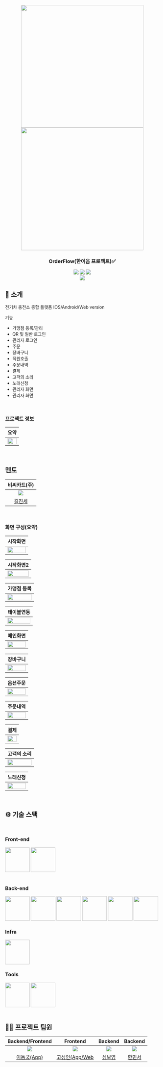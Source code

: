 <div align="center">

<!-- logo -->
<img src="https://user-images.githubusercontent.com/80824750/208554611-f8277015-12e8-48d2-b2cc-d09d67f03c02.png" width="400"/>
<img src="https://user-images.githubusercontent.com/80824750/208554558-490845c9-959a-4823-9003-350ec4d221bf.png" width="400"/>

### OrderFlow(한이음 프로젝트)✅

[<img src="https://img.shields.io/badge/-readme.md-important?style=flat&logo=google-chrome&logoColor=white" />]() [<img src="https://img.shields.io/badge/-tech blog-blue?style=flat&logo=google-chrome&logoColor=white" />]() [<img src="https://img.shields.io/badge/release-v0.0.0-yellow?style=flat&logo=google-chrome&logoColor=white" />]() 
<br/> [<img src="https://img.shields.io/badge/프로젝트 기간-2024.03.01~2024.10.01-green?style=flat&logo=&logoColor=white" />]()

</div> 

## 📝 소개
전기차 충전소 종합 플랫폼 IOS/Android/Web version

기능
- 가맹점 등록/관리
- QR 및 일반 로그인
- 관리자 로그인
- 주문
- 장바구니
- 직원호출
- 주문내역
- 결제
- 고객의 소리
- 노래신청
- 관리자 화면
- 관리자 화면

<br />

### 프로젝트 정보
|요약|
|:---:|
|<img src="https://github.com/24HF063orderflow/Image/blob/main/Main/%EC%9A%94%EC%95%BD%EB%B3%B8.png?raw=true" width="100%"/>|

<br />

## 멘토
|비씨카드(주)|
|:---:|
| ![](https://media.licdn.com/dms/image/v2/C5103AQEar9vcMFyBBg/profile-displayphoto-shrink_200_200/profile-displayphoto-shrink_200_200/0/1516841143489?e=1746057600&v=beta&t=_hO1AASwbQtMw8c0ShhGrJz5yZGE9s14ciGxlqeAVRs)|
|[길진세](https://www.linkedin.com/in/kiljinse/?originalSubdomain=kr)

<br />


### 화면 구성(요약)
|시작화면|
|:---:|
|<img src="https://github.com/24HF063orderflow/Image/blob/main/Main/%EC%8B%9C%EC%9E%91%ED%99%94%EB%A9%B4.png?raw=true" width="100%"/>|

|시작화면2|
|:---:|
|<img src="https://github.com/24HF063orderflow/Image/blob/main/Main/%EC%8B%9C%EC%9E%91%ED%99%94%EB%A9%B4(2).png?raw=true" width="100%"/>|

|가맹점 등록|
|:---:|
|<img src="https://github.com/24HF063orderflow/Image/blob/main/Main/%ED%9A%8C%EC%9B%90%EA%B0%80%EC%9E%85.jpg?raw=true" width="100%"/>|

|테이블연동|
|:---:|
|<img src="https://github.com/24HF063orderflow/Image/blob/main/Main/%ED%85%8C%EC%9D%B4%EB%B8%94%EC%97%B0%EB%8F%992.png?raw=true" width="100%"/>|

|메인화면|
|:---:|
|<img src="https://github.com/24HF063orderflow/Image/blob/main/Main/%EB%A9%94%EC%9D%B8%ED%99%94%EB%A9%B4.png?raw=true" width="100%"/>|

|장바구니|
|:---:|
|<img src="https://github.com/24HF063orderflow/Image/blob/main/Main/%EC%9E%A5%EB%B0%94%EA%B5%AC%EB%8B%88.png?raw=true" width="100%"/>|

|옵션주문|
|:---:|
|<img src="https://github.com/24HF063orderflow/Image/blob/main/Main/%EC%98%B5%EC%85%98%EC%A3%BC%EB%AC%B8.png?raw=true" width="100%"/>|

|주문내역|
|:---:|
|<img src="https://github.com/24HF063orderflow/Image/blob/main/Main/%EC%A3%BC%EB%AC%B8.png?raw=true" width="100%"/>|

|결제|
|:---:|
|<img src="https://github.com/24HF063orderflow/Image/blob/main/Main/%EC%84%A0%EB%B6%88%EA%B2%B0%EC%A0%9C.png?raw=true" width="100%"/>|

|고객의 소리|
|:---:|
|<img src="https://github.com/24HF063orderflow/Image/blob/main/Main/%EA%B3%A0%EA%B0%9D%EC%9D%98%EC%86%8C%EB%A6%AC.png?raw=true" width="100%"/>|

|노래신청|
|:---:|
|<img src="https://github.com/24HF063orderflow/Image/blob/main/Main/%EB%85%B8%EB%9E%98%EC%8B%A0%EC%B2%AD.png?raw=true" width="100%"/>|

<br />

## ⚙ 기술 스택
<br />

### Front-end
<div>
<img src="https://github.com/yewon-Noh/readme-template/blob/main/skills/React.png?raw=true" width="80">
  <img src="https://github.com/yewon-Noh/readme-template/blob/main/skills/ReactNative.png?raw=true" width="80">
</div>

<br />

### Back-end
<div>
<img src="https://github.com/yewon-Noh/readme-template/blob/main/skills/Java.png?raw=true" width="80">
<img src="https://github.com/yewon-Noh/readme-template/blob/main/skills/SpringBoot.png?raw=true" width="80">
<img src="https://github.com/yewon-Noh/readme-template/blob/main/skills/SpringDataJPA.png?raw=true" width="80">
<img src="https://github.com/yewon-Noh/readme-template/blob/main/skills/Mysql.png?raw=true" width="80">
<img src="https://github.com/yewon-Noh/readme-template/blob/main/skills/Swagger.png?raw=true" width="80">
  <img src="https://github.com/yewon-Noh/readme-template/blob/main/skills/SpringSecurity.png?raw=true" width="80">
</div>

### Infra
<div>
<img src="https://github.com/yewon-Noh/readme-template/blob/main/skills/AWSEC2.png?raw=true" width="80">
</div>

### Tools
<div>
<img src="https://github.com/yewon-Noh/readme-template/blob/main/skills/Github.png?raw=true" width="80">
<img src="https://github.com/yewon-Noh/readme-template/blob/main/skills/Notion.png?raw=true" width="80">
</div>

<br />

## 💁‍♂️ 프로젝트 팀원
|Backend/Frontend|Frontend|Backend|Backend|
|:---:|:---:|:---:|:---:|
| ![](https://avatars.githubusercontent.com/u/39736916?v=4)| ![](https://avatars.githubusercontent.com/u/60644352?v=4)| ![](https://avatars.githubusercontent.com/u/86972598?v=4)| ![](https://avatars.githubusercontent.com/u/73270553?v=4)
|[이동국(App)](https://github.com/leedongguk)|[고성인(App/Web](https://github.com/rhtjddls123)|[심보영](https://github.com/qhdudedi)|[한민서](https://github.com/1Min-seo)
